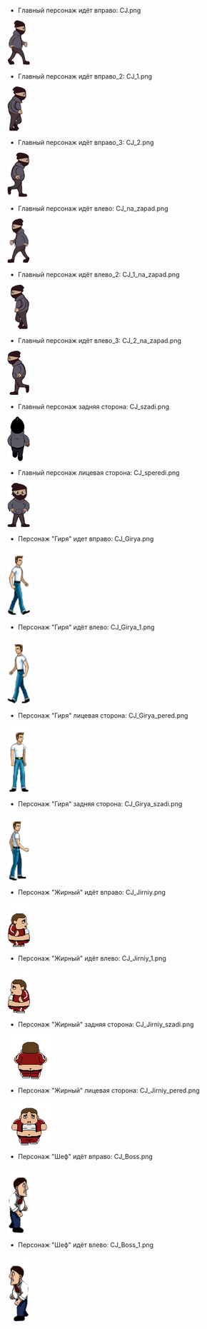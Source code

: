 * Главный персонаж идёт вправо: CJ.png

![none](https://raw.githubusercontent.com/KocTonpaB/Soap/master/Assets/Sprites/CJ.png)

* Главный персонаж идёт вправо_2: CJ_1.png

![none](https://raw.githubusercontent.com/KocTonpaB/Soap/master/Assets/Sprites/CJ_1.png)

* Главный персонаж идёт вправо_3: CJ_2.png

![none](https://raw.githubusercontent.com/KocTonpaB/Soap/master/Assets/Sprites/CJ_2.png)

* Главный персонаж идёт влево: CJ_na_zapad.png

![none](https://raw.githubusercontent.com/KocTonpaB/Soap/master/Assets/Sprites/CJ_na_zapad.png)

* Главный персонаж идёт влево_2: CJ_1_na_zapad.png

![none](https://raw.githubusercontent.com/KocTonpaB/Soap/master/Assets/Sprites/CJ_1_na_zapad.png)

* Главный персонаж идёт влево_3: CJ_2_na_zapad.png

![none](https://raw.githubusercontent.com/KocTonpaB/Soap/master/Assets/Sprites/CJ_2_na_zapad.png)

* Главный персонаж задняя сторона: CJ_szadi.png

![none](https://raw.githubusercontent.com/KocTonpaB/Soap/master/Assets/Sprites/CJ_szadi.png)

* Главный персонаж лицевая сторона: CJ_speredi.png

![none](https://raw.githubusercontent.com/KocTonpaB/Soap/master/Assets/Sprites/CJ_speredi.png)

* Персонаж "Гиря" идет вправо: CJ_Girya.png

![none](https://raw.githubusercontent.com/KocTonpaB/Soap/master/Assets/Sprites/CJ_Girya.png)

* Персонаж "Гиря" идёт влево: CJ_Girya_1.png

![none](https://raw.githubusercontent.com/KocTonpaB/Soap/master/Assets/Sprites/CJ_Girya_1.png)

* Персонаж "Гиря" лицевая сторона: CJ_Girya_pered.png

![none](https://raw.githubusercontent.com/KocTonpaB/Soap/master/Assets/Sprites/CJ_Girya_pered.png)

* Персонаж "Гиря" задняя сторона: CJ_Girya_szadi.png

![none](https://raw.githubusercontent.com/KocTonpaB/Soap/master/Assets/Sprites/CJ_Girya_szadi.png)

* Персонаж "Жирный" идёт вправо: CJ_Jirniy.png

![none](https://raw.githubusercontent.com/KocTonpaB/Soap/master/Assets/Sprites/CJ_Jirniy.png)

* Персонаж "Жирный" идёт влево: CJ_Jirniy_1.png

![none](https://raw.githubusercontent.com/KocTonpaB/Soap/master/Assets/Sprites/CJ_Jirniy_1.png)

* Персонаж "Жирный" задняя сторона: CJ_Jirniy_szadi.png

![none](https://raw.githubusercontent.com/KocTonpaB/Soap/master/Assets/Sprites/CJ_Jirniy_szadi.png)

* Персонаж "Жирный" лицевая сторона: CJ_Jirniy_pered.png

![none](https://raw.githubusercontent.com/KocTonpaB/Soap/master/Assets/Sprites/CJ_Jirniy_pered.png)

* Персонаж "Шеф" идёт вправо: CJ_Boss.png

![none](https://raw.githubusercontent.com/KocTonpaB/Soap/master/Assets/Sprites/CJ_Boss.png)

* Персонаж "Шеф" идёт влево: CJ_Boss_1.png

![none](https://raw.githubusercontent.com/KocTonpaB/Soap/master/Assets/Sprites/CJ_Boss_1.png)
